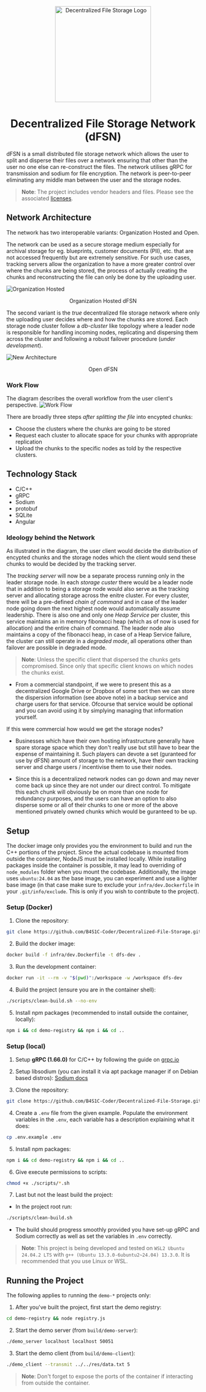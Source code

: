 <p align="center">
  <img src=".docs/dfsn_logo.png" width="250" alt="Decentralized File Storage Logo" />
</p>

<h1 align="center">Decentralized File Storage Network (dFSN)</h1>

dFSN is a small distributed file storage network which allows the user to split and disperse their files over a network ensuring that other than the user no one else can re-construct the files. The network utilises gRPC for transmission and sodium for file encryption. The network is peer-to-peer eliminating any middle man between the user and the storage nodes.

>**Note**: The project includes vendor headers and files. Please see the associated [licenses](.licenses).

## Network Architecture
The network has two interoperable variants: Organization Hosted and Open.

The network can be used as a secure storage medium especially for archival storage for eg. blueprints, customer documents (PII), etc. that are not accessed frequently but are extremely sensitive. For such use cases, tracking servers allow the organization to have a more greater control over where the chunks are being stored, the process of actually creating the chunks and reconstructing the file can only be done by the uploading user.

![Organization Hosted](.docs/DecentralizedFileStorage.jpg)
<p align="center">Organization Hosted dFSN</p>

The second variant is the *true* decentralized file storage network where only the uploading user decides where and how the chunks are stored. Each storage node cluster follow a *db-cluster* like topology where a leader node is responsible for handling incoming nodes, replicating and dispersing them across the cluster and following a robust failover procedure (*under development*).

![New Architecture](.docs/DecentralizedFileStorage2.0.jpg)
<p align="center">Open dFSN</p>

### Work Flow
The diagram describes the overall workflow from the user client's perspective.
![Work Flow](.docs/WorkFlow.jpg)

There are broadly three steps *after splitting the file* into encypted chunks:
- Choose the clusters where the chunks are going to be stored
- Request each cluster to allocate space for your chunks with appropriate replication
- Upload the chunks to the specific nodes as told by the respective clusters.

## Technology Stack
- C/C++
- gRPC
- Sodium
- protobuf
- SQLite
- Angular

### Ideology behind the Network
As illustrated in the diagram, the user client would decide the distribution of encypted chunks and the storage nodes which the client would send these chunks to would be decided by the tracking server.

The *tracking server* will now be a separate process running only in the leader storage node. In each *storage custer* there would be a leader node that in addition to being a storage node would also serve as the tracking server and allocating storage across the enitre cluster. For every cluster, there will be a pre-defined *chain of command* and in case of the leader node going down the next highest node would automatically assume leadership. There is also one and only one *Heap Service* per cluster, this service maintains an in memory fibonacci heap (which as of now is used for allocation) and the entire chain of command. The leader node also maintains a copy of the fibonacci heap, in case of a Heap Service failure, the cluster can still operate in a *degraded mode*, all operations other than failover are possible in degraded mode.

>**Note**: Unless the specific client that dispersed the chunks gets compromised. Since only that specific client knows on which nodes the chunks exist.

- From a commercial standpoint, if we were to present this as a decentralized Google Drive or Dropbox of some sort then we can store the dispersion information (see above note) in a backup service and charge users for that service. Ofcourse that service would be optional and you can avoid using it by simplying managing that information yourself.

If this were commercial how would we get the storage nodes?
- Businesses which have their own hosting infrastructure generally have spare storage space which they don't really use but still have to bear the expense of maintaining it. Such players can devote a set (guranteed for use by dFSN) amount of storage to the network, have their own tracking server and charge users / incentivise them to use their nodes.

- Since this is a decentralized network nodes can go down and may never come back up since they are not under our direct control. To mitigate this each chunk will obviously be on more than one node for redundancy purposes, and the users can have an option to also disperse some or all of their chunks to one or more of the above mentioned privately owned chunks which would be guranteed to be up.


## Setup
The docker image only provides you the environment to build and run the C++ portions of the project. Since the actual codebase is mounted from outside the container, NodeJS must be installed locally. While installing packages inside the container is possible, it may lead to overriding of `node_modules` folder when you mount the codebase. Additionally, the image uses `ubuntu:24.04` as the base image, you can experiment and use a lighter base image (in that case make sure to exclude your `infra/dev.Dockerfile` in your `.git/info/exclude`. This is only if you wish to contribute to the project).

### Setup (Docker)
1. Clone the repository:
```bash
git clone https://github.com/B4S1C-Coder/Decentralized-File-Storage.git && cd 'Decentralized-File-Storage'
```

2. Build the docker image:
```bash
docker build -f infra/dev.Dockerfile -t dfs-dev .
```

3. Run the development container:
```bash
docker run -it --rm -v "$(pwd)":/workspace -w /workspace dfs-dev
```

4. Build the project (ensure you are in the container shell):
```bash
./scripts/clean-build.sh --no-env
```

5. Install npm packages (recommended to install outside the container, locally):
```bash
npm i && cd demo-registry && npm i && cd ..
```

### Setup (local)
1. Setup **gRPC (1.66.0)** for C/C++ by following the guide on [grpc.io](https://grpc.io/docs/languages/cpp/quickstart/)

2. Setup libsodium (you can install it via apt package manager if on Debian based distros): [Sodium docs](https://doc.libsodium.org/installation)

3. Clone the repository:
```bash
git clone https://github.com/B4S1C-Coder/Decentralized-File-Storage.git && cd 'Decentralized-File-Storage'
```

4. Create a `.env` file from the given example. Populate the environment variables in the `.env`, each variable has a description explaining what it does:
```bash
cp .env.example .env
```

5. Install npm packages:
```bash
npm i && cd demo-registry && npm i && cd ..
```

6. Give execute permissions to scripts:
```bash
chmod +x ./scripts/*.sh
```

7. Last but not the least build the project:
 - In the project root run:
 ```bash
 ./scripts/clean-build.sh
 ```
 - The build should progress smoothly provided you have set-up gRPC and Sodium correctly as well as set the variables in `.env` correctly.
 
>**Note**: This project is being developed and tested on `WSL2 Ubuntu 24.04.2 LTS` with `g++ (Ubuntu 13.3.0-6ubuntu2~24.04) 13.3.0`. It is recommended that you use Linux or WSL.

## Running the Project
The following applies to running the `demo-*` projects only:

1. After you've built the project, first start the demo registry:
```bash
cd demo-registry && node registry.js
```

2. Start the demo server (from `build/demo-server`):
```bash
./demo_server localhost localhost 50051
```

3. Start the demo client (from `build/demo-client`):
```bash
./demo_client --transmit ../../res/data.txt 5
```

>**Note**: Don't forget to expose the ports of the container if interacting from outside the container.